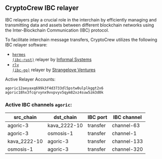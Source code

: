 ## CryptoCrew IBC relayer
IBC relayers play a crucial role in the interchain by efficiently managing and transmitting data and assets between different blockchain networks using the Inter-Blockchain Communication (IBC) protocol.

To facilitate interchain message transfers, CryptoCrew utilizes the following IBC relayer software: 
- <a href="https://github.com/informalsystems/hermes"><code>hermes (ibc-rust)</code></a> relayer by [Informal Systems](https://github.com/informalsystems)
- <a href="https://github.com/cosmos/relayer"><code>rly (ibc-go)</code></a> relayer by [Strangelove Ventures](https://github.com/strangelove-ventures)

Active Relayer Accounts:
```
agoric12aeyaxq699k3f4d3733dl5pstw0ulplkggt2x6
agoric18hx3fcqrvynx9vvpvyv5qym82xz4suw5zm3d0k
```

### Active IBC channels `agoric`:
| src_chain | dst_chain | IBC port | IBC channel |
| --------------- | --------------- | ------------ | ------------------- |
| agoric-3 | kava_2222-10 | transfer | channel-63 |
| agoric-3 | osmosis-1 | transfer | channel-1 |
| kava_2222-10 | agoric-3 | transfer | channel-133 |
| osmosis-1 | agoric-3 | transfer | channel-320 |